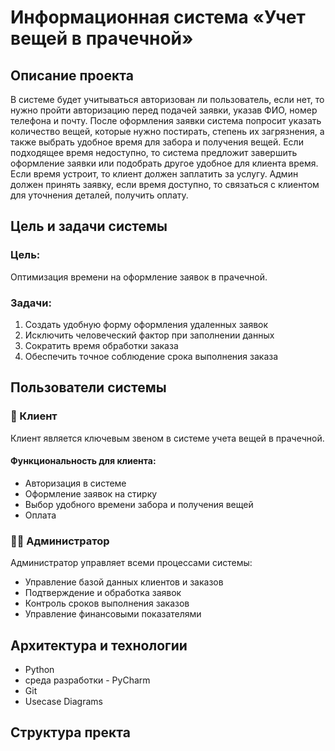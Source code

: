 # Информационная система «Учет вещей в прачечной»

## Описание проекта
В системе будет учитываться авторизован ли пользователь, если нет, то нужно пройти авторизацию перед подачей заявки, указав ФИО, номер телефона и почту.  После оформления заявки система попросит указать количество вещей, которые нужно постирать, степень их загрязнения, а также выбрать удобное время для забора и получения вещей. Если подходящее время недоступно, то система предложит завершить оформление заявки или подобрать другое удобное для клиента время. Если время устроит, то клиент должен заплатить за услугу. Админ должен принять заявку, если время доступно, то связаться с клиентом для уточнения деталей, получить оплату.

## Цель и задачи системы

### Цель:
Оптимизация времени на оформление заявок в прачечной.

### Задачи:
1. Создать удобную форму оформления удаленных заявок
2. Исключить человеческий фактор при заполнении данных
3. Сократить время обработки заказа
4. Обеспечить точное соблюдение срока выполнения заказа

## Пользователи системы

### 👤 Клиент
Клиент является ключевым звеном в системе учета вещей в прачечной. 
#### Функциональность для клиента:
- Авторизация в системе
- Оформление заявок на стирку
- Выбор удобного времени забора и получения вещей
- Оплата

### 👨‍💼 Администратор
Администратор управляет всеми процессами системы:
- Управление базой данных клиентов и заказов
- Подтверждение и обработка заявок
- Контроль сроков выполнения заказов
- Управление финансовыми показателями

## Архитектура и технологии

- Python
- среда разработки - PyCharm
- Git 
- Usecase Diagrams

## Структура пректа
